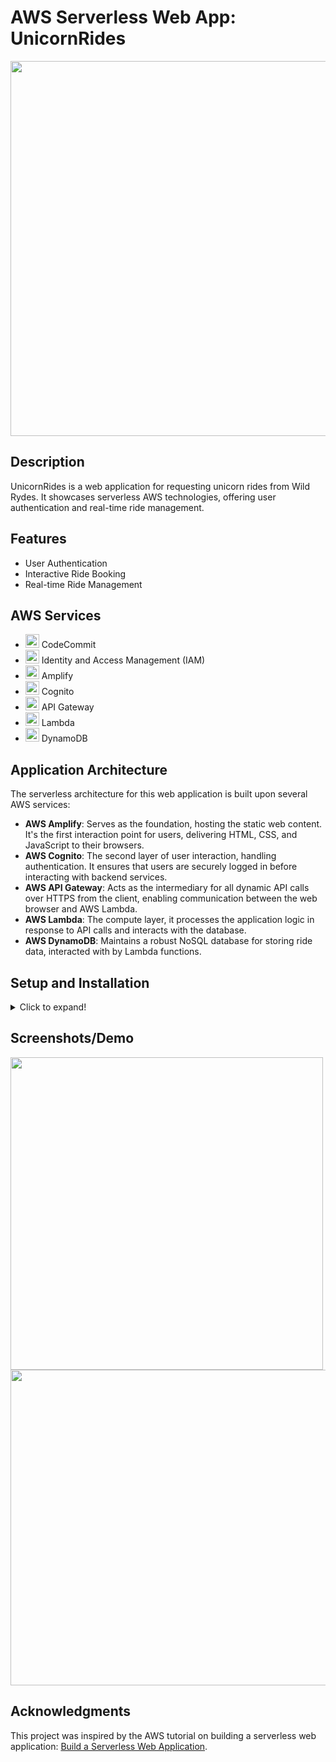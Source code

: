 # AWS Serverless Web App: UnicornRides


  <img src="https://github.com/pablodelarco/Serveless-web-app/assets/63775967/f6b5af36-3b71-4b1b-8e36-58541b4f2915" width="600"/>

## Description
UnicornRides is a web application for requesting unicorn rides from Wild Rydes. It showcases serverless AWS technologies, offering user authentication and real-time ride management.

## Features
- User Authentication
- Interactive Ride Booking
- Real-time Ride Management

## AWS Services

- <img src="https://github.com/pablodelarco/Serveless-web-app/assets/63775967/5ded8d7c-b121-40c1-ab71-d2c5fd00237c" width="22"/> CodeCommit
- <img src="https://github.com/pablodelarco/Serveless-web-app/assets/63775967/993d8de3-ab69-4e2e-9f14-ea8dd1b09110" width="22"/> Identity and Access Management (IAM)
- <img src="https://github.com/pablodelarco/Serveless-web-app/assets/63775967/20a5464d-db29-4af6-86b4-b5d7581a64da" width="22"/> Amplify
- <img src="https://github.com/pablodelarco/Serveless-web-app/assets/63775967/305d1a9d-1115-4932-abd2-123ed67adcec" width="22"/> Cognito
- <img src="https://github.com/pablodelarco/Serveless-web-app/assets/63775967/58025426-86dc-41ab-8fc7-e2741dd4eb0e" width="22"/> API Gateway
- <img src="https://github.com/pablodelarco/Serveless-web-app/assets/63775967/ed3c7b3d-02b1-4232-860c-84112024ebc2" width="22"/> Lambda
- <img src="https://github.com/pablodelarco/Serveless-web-app/assets/63775967/56dc546f-99f0-476d-ba73-f6be672b44d7" width="22"/> DynamoDB









## Application Architecture
The serverless architecture for this web application is built upon several AWS services:
- **AWS Amplify**: Serves as the foundation, hosting the static web content. It's the first interaction point for users, delivering HTML, CSS, and JavaScript to their browsers.
- **AWS Cognito**: The second layer of user interaction, handling authentication. It ensures that users are securely logged in before interacting with backend services.
- **AWS API Gateway**: Acts as the intermediary for all dynamic API calls over HTTPS from the client, enabling communication between the web browser and AWS Lambda.
- **AWS Lambda**: The compute layer, it processes the application logic in response to API calls and interacts with the database.
- **AWS DynamoDB**: Maintains a robust NoSQL database for storing ride data, interacted with by Lambda functions.


## Setup and Installation
<details>
<summary>Click to expand!</summary>
<p>

Detail the steps required to set up and run the application locally, including AWS configuration, local environment setup, and any other necessary instructions.

</p>
</details>

## Screenshots/Demo

<img src="https://github.com/pablodelarco/Serveless-web-app/assets/63775967/9bf42832-ce28-419f-962d-ee6466cfc9ce" width="500"/>

<img src="https://github.com/pablodelarco/Serveless-web-app/assets/63775967/280b182f-d63a-448c-a355-7a138567b5b1" width="505"/>

## Acknowledgments
This project was inspired by the AWS tutorial on building a serverless web application: [Build a Serverless Web Application](https://aws.amazon.com/getting-started/hands-on/build-serverless-web-app-lambda-apigateway-s3-dynamodb-cognito/?nc1=h_ls).


